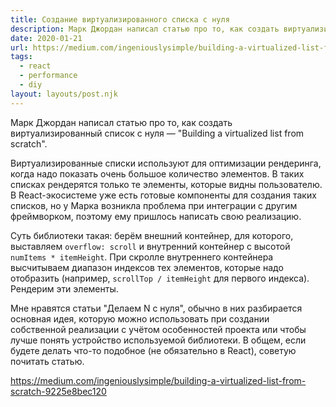 ```yaml
---
title: Создание виртуализированного списка с нуля
description: Марк Джордан написал статью про то, как создать виртуализированный список с нуля
date: 2020-01-21
url: https://medium.com/ingeniouslysimple/building-a-virtualized-list-from-scratch-9225e8bec120
tags:
  - react
  - performance
  - diy
layout: layouts/post.njk
---
```

Марк Джордан написал статью про то, как создать виртуализированный список с нуля — "Building a virtualized list from scratch".

Виртуализированные списки используют для оптимизации рендеринга, когда надо показать очень большое количество элементов. В таких списках рендерятся только те элементы, которые видны пользователю. В React-экосистеме уже есть готовые компоненты для создания таких списков, но у Марка возникла проблема при интеграции с другим фреймворком, поэтому ему пришлось написать свою реализацию.

Суть библиотеки такая: берём внешний контейнер, для которого, выставляем `overflow: scroll` и внутренний контейнер с высотой `numItems * itemHeight`. При скролле внутреннего контейнера высчитываем диапазон индексов тех элементов, которые надо отобразить (например, `scrollTop / itemHeight` для первого индекса). Рендерим эти элементы.

Мне нравятся статьи "Делаем N с нуля", обычно в них разбирается основная идея, которую можно использовать при создании собственной реализации с учётом особенностей проекта или чтобы лучше понять устройство используемой библиотеки. В общем, если будете делать что-то подобное (не обязательно в React), советую почитать статью.

https://medium.com/ingeniouslysimple/building-a-virtualized-list-from-scratch-9225e8bec120
